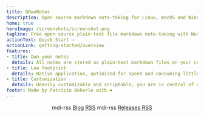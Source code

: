 ```yaml
---
title: QOwnNotes
description: Open source markdown note-taking for Linux, macOS and Windows, that works together with Nextcloud Notes
home: true
heroImage: /screenshots/screenshot.png
tagline: Free open source plain-text file markdown note-taking with Nextcloud / ownCloud integration
actionText: Quick Start →
actionLink: getting-started/overview
features:
- title: Own your notes
  details: All notes are stored as plain-text markdown files on your computer, no "vendor lock-in". Use sync services like Nextcloud to sync notes across devices.
- title: Low footprint
  details: Native application, optimized for speed and consuming little processor and memory resources.
- title: Customization
  details: Heavily customizable and scriptable, you are in control of on how you want to work with your notes.
footer: Made by Patrizio Bekerle with ❤️
---
```


<div class="rss-block">
    <v-chip outlined><v-icon left>mdi-rss</v-icon> <a href="https://feeds.feedburner.com/QOwnNotesBlog">Blog RSS</a></v-chip>
    <v-chip outlined><v-icon left>mdi-rss</v-icon> <a href="https://feeds.feedburner.com/QOwnNotesReleases">Releases RSS</a></v-chip>
</div>

<Poll />

<style>
    .rss-block { text-align: center; margin-bottom: 20px; }
</style>
